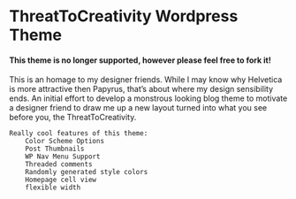 ThreatToCreativity Wordpress Theme
==================================

#### This theme is no longer supported, however please feel free to fork it!

This is an homage to my designer friends. While I may know why Helvetica is more attractive then Papyrus, that’s about where my design sensibility ends. An initial effort to develop a monstrous looking blog theme to motivate a designer friend to draw me up a new layout turned into what you see before you, the ThreatToCreativity.

    Really cool features of this theme:
        Color Scheme Options
        Post Thumbnails
        WP Nav Menu Support
        Threaded comments
        Randomly generated style colors
        Homepage cell view
        flexible width


